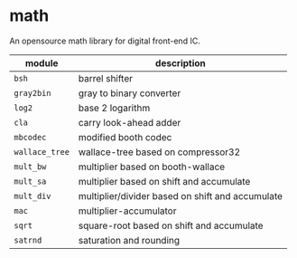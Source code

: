 # math

An opensource math library for digital front-end IC.

| module         | description                                      |
| -------------- | ------------------------------------------------ |
| `bsh`          | barrel shifter                                   |
| `gray2bin`     | gray to binary converter                         |
| `log2`         | base 2 logarithm                                 |
| `cla`          | carry look-ahead adder                           |
| `mbcodec`      | modified booth codec                             |
| `wallace_tree` | wallace-tree based on compressor32               |
| `mult_bw`      | multiplier based on booth-wallace                |
| `mult_sa`      | multiplier based on shift and accumulate         |
| `mult_div`     | multiplier/divider based on shift and accumulate |
| `mac`          | multiplier-accumulator                           |
| `sqrt`         | square-root based on shift and accumulate        |
| `satrnd`       | saturation and rounding                          |

